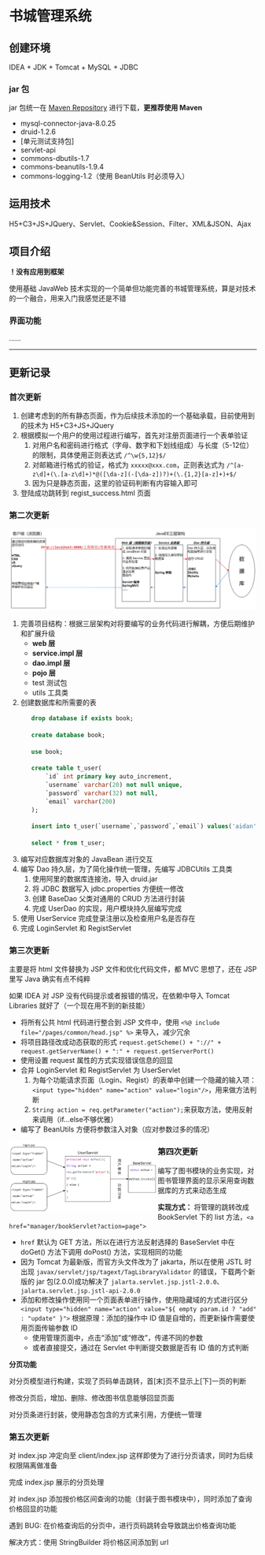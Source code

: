 # 书城管理系统

## 创建环境

IDEA + JDK + Tomcat + MySQL + JDBC

### jar 包

jar 包统一在 [Maven Repository](https://mvnrepository.com/) 进行下载，**更推荐使用 Maven**

* mysql-connector-java-8.0.25
* druid-1.2.6
* [单元测试支持包]
* servlet-api
* commons-dbutils-1.7
* commons-beanutils-1.9.4
* commons-logging-1.2（使用 BeanUtils 时必须导入）

## 运用技术

H5+C3+JS+JQuery、Servlet、Cookie&Session、Filter、XML&JSON、Ajax

## 项目介绍

**！没有应用到框架**

使用基础 JavaWeb 技术实现的一个简单但功能完善的书城管理系统，算是对技术的一个融合，用来入门我感觉还是不错

### 界面功能

......

------

## 更新记录

### 首次更新

1. 创建考虑到的所有静态页面，作为后续技术添加的一个基础承载，目前使用到的技术为 H5+C3+JS+JQuery
2. 根据模拟一个用户的使用过程进行编写，首先对注册页面进行一个表单验证
    1. 对用户名和密码进行格式（字母、数字和下划线组成）与长度（5-12位）的限制，具体使用正则表达式 `/^\w{5,12}$/`
    2. 对邮箱进行格式的验证，格式为 `xxxxx@xxx.com`，正则表达式为 `/^[a-z\d]+(\.[a-z\d]+)*@([\da-z](-[\da-z])?)+(\.{1,2}[a-z]+)+$/`
    3. 因为只是静态页面，这里的验证码判断有内容输入即可
3. 登陆成功跳转到 regist_success.html 页面

### 第二次更新

![三层架构](web/static/img/Architecture.jpg)

1. 完善项目结构：根据三层架构对将要编写的业务代码进行解耦，方便后期维护和扩展升级
    * **web 层**
    * **service.impl 层**
    * **dao.impl 层**
    * **pojo 层**
    * test 测试包
    * utils 工具类
2. 创建数据库和所需要的表
   ```sql
      drop database if exists book;
      
      create database book;
      
      use book;
      
      create table t_user(
          `id` int primary key auto_increment,
          `username` varchar(20) not null unique,
          `password` varchar(32) not null,
          `email` varchar(200)
      );
      
      insert into t_user(`username`,`password`,`email`) values('aidan','aidan','aidan@aidan.com');
      
      select * from t_user;
   ```
3. 编写对应数据库对象的 JavaBean 进行交互
4. 编写 Dao 持久层，为了简化操作统一管理，先编写 JDBCUtils 工具类
    1. 使用阿里的数据库连接池，导入 druid.jar
    2. 将 JDBC 数据写入 jdbc.properties 方便统一修改
    3. 创建 BaseDao 父类对通用的 CRUD 方法进行封装
    4. 完成 UserDao 的实现，用户模块持久层编写完成
5. 使用 UserService 完成登录注册以及检查用户名是否存在
6. 完成 LoginServlet 和 RegistServlet

### 第三次更新

主要是将 html 文件替换为 JSP 文件和优化代码文件，都 MVC 思想了，还在 JSP 里写 Java 确实有点不纯粹

如果 IDEA 对 JSP 没有代码提示或者报错的情况，在依赖中导入 Tomcat Libraries 就好了（一个现在用不到的新技能）

* 将所有公共 html 代码进行整合到 JSP 文件中，使用 `<%@ include file="/pages/common/head.jsp" %>` 来导入，减少冗余
* 将项目路径改成动态获取的形式 `request.getScheme() + "://" + request.getServerName() + ":" + request.getServerPort()`
* 使用设置 request 属性的方式实现错误信息的回显
* 合并 LoginServlet 和 RegistServlet 为 UserServlet
    1. 为每个功能请求页面（Login、Regist）的表单中创建一个隐藏的输入项：`<input type="hidden" name="action" value="login"/>`，用来做方法判断
    2. `String action = req.getParameter("action");`来获取方法，使用反射来调用（if...else不够优雅）
* 编写了 BeanUtils 方便将参数注入对象（应对参数过多的情况）

<img src="web/static/img/ServletReflect.jpg" align="left" width="60%" height="60%">









### 第四次更新

编写了图书模块的业务实现，对图书管理界面的显示采用查询数据库的方式来动态生成

**实现方式：** 将管理的跳转改成 BookServlet 下的 list 方法，`<a href="manager/bookServlet?action=page">`
* `href` 默认为 GET 方法，所以在进行方法反射选择的 BaseServlet 中在 doGet() 方法下调用 doPost() 方法，实现相同的功能
* 因为 Tomcat 为最新版，而官方头文件改为了 jakarta，所以在使用 JSTL 时出现 `javax/servlet/jsp/tagext/TagLibraryValidator` 的错误，下载两个新版的
jar 包(2.0.0)成功解决了 `jalarta.servlet.jsp.jstl-2.0.0`、`jalarta.servlet.jsp.jstl-api-2.0.0`
* 添加和修改操作使用同一个页面表单进行操作，使用隐藏域的方式进行区分 `<input type="hidden" name="action" value="${ empty param.id ? "add" : "update" }">`
根据原理：添加的操作中 ID 值是自增的，而更新操作需要使用页面传输参数 ID
  * 使用管理页面中，点击“添加”或“修改”，传递不同的参数
  * 或者直接提交，通过在 Servlet 中判断提交数据是否有 ID 值的方式判断

**分页功能**
 
对分页模型进行构建，实现了页码单击跳转，首[末]页不显示上[下]一页的判断

修改分页后，增加、删除、修改图书信息能够回显页面

对分页条进行封装，使用静态包含的方式来引用，方便统一管理


### 第五次更新

对 index.jsp 冲定向至 client/index.jsp 这样即使为了进行分页请求，同时为后续权限隔离做准备

完成 index.jsp 展示的分页处理

对 index.jsp 添加按价格区间查询的功能（封装于图书模块中），同时添加了查询价格回显的功能

遇到 BUG: 在价格查询后的分页中，进行页码跳转会导致跳出价格查询功能

解决方式：使用 StringBuilder 将价格区间添加到 url






